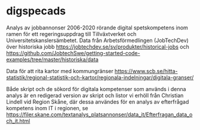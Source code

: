 # digspecads
Analys av jobbannonser 2006-2020 rörande digital spetskompetens inom ramen för ett regeringsuppdrag till Tillväxtverket och Universitetskanslersämbetet. Data från Arbetsförmedlingen (JobTechDev) över historiska jobb
https://jobtechdev.se/sv/produkter/historical-jobs
och
https://github.com/JobtechSwe/getting-started-code-examples/tree/master/historiska/data

Data för att rita kartor med kommungränser
https://www.scb.se/hitta-statistik/regional-statistik-och-kartor/regionala-indelningar/digitala-granser/

Både skript och de sökord för digitala kompetenser som används i denna analys är en redigerad version av skript och listor vi erhöll från Christian Lindell vid Region Skåne, där dessa användes för en analys av efterfrågad kompetens inom IT i regionen, se https://filer.skane.com/textanalys_platsannonser/data_it/Efterfragan_data_och_it.html 
